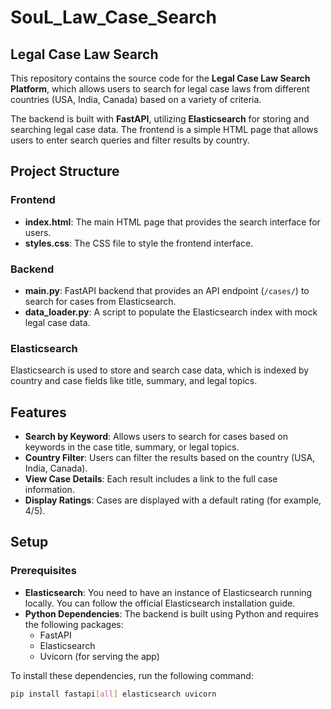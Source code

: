 # SouL_Law_Case_Search

## Legal Case Law Search

This repository contains the source code for the **Legal Case Law Search Platform**, which allows users to search for legal case laws from different countries (USA, India, Canada) based on a variety of criteria.

The backend is built with **FastAPI**, utilizing **Elasticsearch** for storing and searching legal case data. The frontend is a simple HTML page that allows users to enter search queries and filter results by country.

## Project Structure

### Frontend
- **index.html**: The main HTML page that provides the search interface for users.
- **styles.css**: The CSS file to style the frontend interface.

### Backend
- **main.py**: FastAPI backend that provides an API endpoint (`/cases/`) to search for cases from Elasticsearch.
- **data_loader.py**: A script to populate the Elasticsearch index with mock legal case data.

### Elasticsearch
Elasticsearch is used to store and search case data, which is indexed by country and case fields like title, summary, and legal topics.

## Features
- **Search by Keyword**: Allows users to search for cases based on keywords in the case title, summary, or legal topics.
- **Country Filter**: Users can filter the results based on the country (USA, India, Canada).
- **View Case Details**: Each result includes a link to the full case information.
- **Display Ratings**: Cases are displayed with a default rating (for example, 4/5).

## Setup

### Prerequisites
- **Elasticsearch**: You need to have an instance of Elasticsearch running locally. You can follow the official Elasticsearch installation guide.
- **Python Dependencies**: The backend is built using Python and requires the following packages:
  - FastAPI
  - Elasticsearch
  - Uvicorn (for serving the app)

To install these dependencies, run the following command:

```bash
pip install fastapi[all] elasticsearch uvicorn
